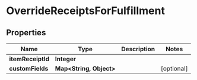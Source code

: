 
# OverrideReceiptsForFulfillment

## Properties
Name | Type | Description | Notes
------------ | ------------- | ------------- | -------------
**itemReceiptId** | **Integer** |  | 
**customFields** | **Map&lt;String, Object&gt;** |  |  [optional]



